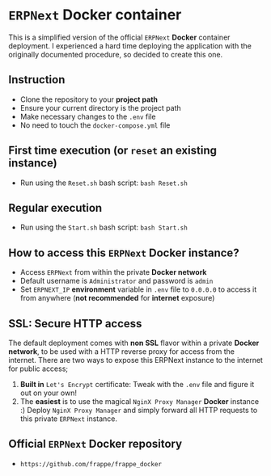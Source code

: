# `ERPNext` **Docker** container

This is a simplified version of the official `ERPNext` **Docker** container deployment. I experienced a hard time deploying the application with the originally documented procedure, so decided to create this one.

## Instruction
- Clone the repository to your **project path**
- Ensure your current directory is the project path
- Make necessary changes to the `.env` file
- No need to touch the `docker-compose.yml` file

## **First time** execution (or `reset` an existing instance)
- Run using the `Reset.sh` bash script: `bash Reset.sh`

## **Regular** execution
- Run using the `Start.sh` bash script: `bash Start.sh`

## How to access this `ERPNext` **Docker** instance?
- Access `ERPNext` from within the private **Docker network**
- Default username is `Administrator` and password is `admin`
- Set `ERPNEXT_IP` **environment** variable in `.env` file to `0.0.0.0` to access it from anywhere (**not recommended** for **internet** exposure)

## SSL: Secure HTTP access
The default deployment comes with **non SSL** flavor within a private **Docker network**, to be used with a HTTP reverse proxy for access from the internet. There are two ways to expose this ERPNext instance to the internet for public access;

1. **Built in** `Let's Encrypt` certificate: Tweak with the `.env` file and figure it out on your own!
2. The **easiest** is to use the magical `NginX Proxy Manager` **Docker** instance :) Deploy `NginX Proxy Manager` and simply forward all HTTP requests to this private `ERPNext` instance.

## Official `ERPNext` **Docker** repository
- `https://github.com/frappe/frappe_docker`